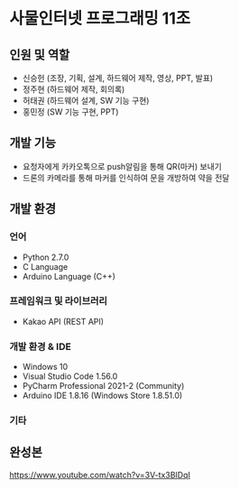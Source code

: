 # 사물인터넷 프로그래밍 11조

## 인원 및 역할
- 신승헌 (조장, 기획, 설계, 하드웨어 제작, 영상, PPT, 발표) 
- 정주현 (하드웨어 제작, 회의록)
- 허태권 (하드웨어 설계, SW 기능 구현)
- 홍민정 (SW 기능 구현, PPT)

## 개발 기능
- 요청자에게 카카오톡으로 push알림을 통해 QR(마커) 보내기
- 드론의 카메라를 통해 마커를 인식하여 문을 개방하여 약을 전달

## 개발 환경
### 언어
- Python 2.7.0
- C Language
- Arduino Language (C++)

### 프레임워크 및 라이브러리
- Kakao API (REST API)

### 개발 환경 & IDE
- Windows 10
- Visual Studio Code 1.56.0
- PyCharm Professional 2021-2 (Community)
- Arduino IDE 1.8.16 (Windows Store 1.8.51.0)
### 기타

## 완성본
https://www.youtube.com/watch?v=3V-tx3BIDqI
